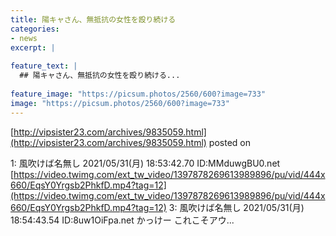 ```yaml
---
title: 陽キャさん、無抵抗の女性を殴り続ける
categories:
- news
excerpt: |
  
feature_text: |
  ## 陽キャさん、無抵抗の女性を殴り続ける...
  
feature_image: "https://picsum.photos/2560/600?image=733"
image: "https://picsum.photos/2560/600?image=733"
---
```


[http://vipsister23.com/archives/9835059.html](http://vipsister23.com/archives/9835059.html)
posted on 

<!--more-->

1: 風吹けば名無し 2021/05/31(月) 18:53:42.70 ID:MMduwgBU0.net [https://video.twimg.com/ext_tw_video/1397878269613989896/pu/vid/444x660/EqsY0Yrgsb2PhkfD.mp4?tag=12](https://video.twimg.com/ext_tw_video/1397878269613989896/pu/vid/444x660/EqsY0Yrgsb2PhkfD.mp4?tag=12) 3: 風吹けば名無し 2021/05/31(月) 18:54:43.54 ID:8uw1OiFpa.net かっけー これこそアウ...
